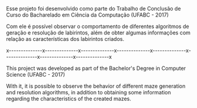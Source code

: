 Esse projeto foi desenvolvido como parte do Trabalho de Conclusão de Curso do Bacharelado em Ciência da Computação (UFABC - 2017)

Com ele é possível observar o comportamento de diferentes algoritmos de geração e resolução de labirintos, além de obter algumas informações com relação as características dos labirintos criados.

x--------------x--------------x--------------x--------------x--------------x--------------x--------------x--------------x

This project was developed as part of the Bachelor's Degree in Computer Science (UFABC - 2017)

With it, it is possible to observe the behavior of different maze generation and resolution algorithms, in addition to obtaining some information regarding the characteristics of the created mazes.
